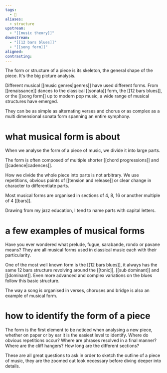 ```yaml
---
tags:
  - 🌱
aliases:
  - structure
upstream:
  - "[[music theory]]"
downstream:
  - "[[12 bars blues]]"
  - "[[song form]]"
aligned: 
contrasting:
---
```

The form or structure of a piece is its skeleton, the general shape of the piece. It's the big picture analysis. 

Different musical [[music genres|genres]] have used different forms. From [[renaissance]] dances to the classical [[sonata]] form, the [[12 bars blues]], or the [[song form]] up to modern pop music, a wide range of musical structures have emerged.

They can be as simple as alternating verses and chorus or as complex as a multi dimensional sonata form spanning an entire symphony. 

# what musical form is about
When we analyse the form of a piece of music, we divide it into large parts. 

The form is often composed of multiple shorter [[chord progressions]] and [[cadence|cadences]]. 

How we divide the whole piece into parts is not arbitrary. We use repetitions, obvious points of [[tension and release]] or clear change in character to differentiate parts. 

Most musical forms are organised in sections of 4, 8, 16 or another multiple of 4 [[bars]]. 

Drawing from my jazz education, I tend to name parts with capital letters. 

# a few examples of musical forms 
Have you ever wondered what prelude, fugue, sarabande, rondo or pavane means? They are all musical forms used in classical music each with their particularity. 

One of the most well known form is the [[12 bars blues]], it always has the same 12 bars structure revolving around the [[tonic]], [[sub dominant]] and [[dominant]]. Even more advanced and complex variations on the blues follow this basic structure. 

The way a song is organised in verses, choruses and bridge is also an example of musical form. 

# how to identify the form of a piece
The form is the first element to be noticed when analysing a new piece, whether on paper or by ear it is the easiest level to identify. Where do obvious repetitions occur? Where are phrases resolved in a final manner? Where are the cliff hangers? How long are the different sections? 

These are all great questions to ask in order to sketch the outline of a piece of music, they are the zoomed out look necessary before diving deeper into details. 

